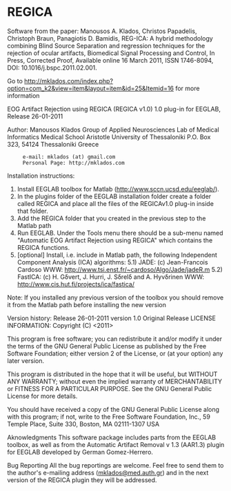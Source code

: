 # REGICA
Software from the paper:
Manousos A. Klados, Christos Papadelis, Christoph Braun, Panagiotis D. Bamidis, REG-ICA: A hybrid methodology combining Blind Source Separation and regression techniques for the rejection of ocular artifacts, Biomedical Signal Processing and Control, In Press, Corrected Proof, Available online 16 March 2011, ISSN 1746-8094, DOI: 10.1016/j.bspc.2011.02.001.

Go to http://mklados.com/index.php?option=com_k2&view=item&layout=item&id=25&Itemid=16 for more information

EOG Artifact Rejection using REGICA (REGICA v1.0) 1.0 plug-in for EEGLAB, Release 26-01-2011 

Author: Manousos Klados 
         Group of Applied Neurosciences
         Lab of Medical Informatics
         Medical School
         Aristotle University of Thessaloniki
         P.O. Box 323, 54124 Thessaloniki
         Greece
 
         e-mail: mklados (at) gmail.com
         Personal Page: http://mklados.com 

 Installation instructions:
 1) Install EEGLAB toolbox for Matlab (http://www.sccn.ucsd.edu/eeglab/). 
 2) In the plugins folder of the EEGLAB installation folder create a folder
    called REGICA and place all the files of the REGICAv1.0 plug-in inside that 
    folder.
 3) Add the REGICA folder that you created in the previous step to the
    Matlab path
 4) Run EEGLAB. Under the Tools menu there should be a sub-menu named 
    "Automatic EOG Artifact Rejection using REGICA" which contains the REGICA functions.
 5) [optional] Install, i.e. include in Matlab path, the following Independent
    Component Analysis (ICA) algorithms:
    5.1) JADE: 
         (c) Jean-Francois Cardoso
         WWW: http://www.tsi.enst.fr/~cardoso/Algo/Jade/jadeR.m
    5.2) FastICA:
	  (c) H. Gδvert, J. Hurri, J. Sδrelδ and A. Hyvδrinen
	  WWW: http://www.cis.hut.fi/projects/ica/fastica/

 Note: If you installed any previous version of the toolbox you should 
 remove it from the Matlab path before installing the new version


 Version history:
 Release 26-01-2011 version 1.0 Original Release
 LICENSE INFORMATION:
 Copyright (C) <2011>  <Manousos Klados>

 This program is free software; you can redistribute it and/or modify
 it under the terms of the GNU General Public License as published by
 the Free Software Foundation; either version 2 of the License, or
 (at your option) any later version.

 This program is distributed in the hope that it will be useful,
 but WITHOUT ANY WARRANTY; without even the implied warranty of
 MERCHANTABILITY or FITNESS FOR A PARTICULAR PURPOSE.  See the
 GNU General Public License for more details.

 You should have received a copy of the GNU General Public License
 along with this program; if not, write to the Free Software
 Foundation, Inc., 59 Temple Place, Suite 330, Boston, MA  02111-1307  USA



 Aknowledgments
 This software package includes parts from the EEGLAB toolbox, as well as 
 from the Automatic Artifact Removal v 1.3 (AAR1.3) plugin for EEGLAB developed 
 by German Gomez-Herrero. 
 
 Bug Reporting
 All the bug reportings are welcome. Feel free to send them to the author's e-mailing 
 address (mklados@med.auth.gr) and in the next version of the REGICA plugin they will 
 be addressed. 
 



   

 

